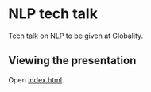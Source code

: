 NLP tech talk
=============

Tech talk on NLP to be given at Globality.

Viewing the presentation
------------------------

Open [index.html](index.html).
